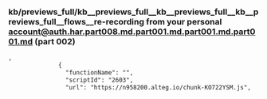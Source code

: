 ### kb/previews_full/kb__previews_full__kb__previews_full__kb__previews_full__flows__re-recording from your personal account@auth.har.part008.md.part001.md.part001.md.part001.md (part 002)

```md
,
              {
                "functionName": "",
                "scriptId": "2603",
                "url": "https://n958200.alteg.io/chunk-KO722YSM.js",
       
```

```
